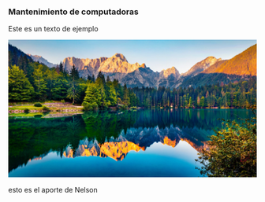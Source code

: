 ### Mantenimiento de computadoras

Este es un texto de ejemplo 

![Image text](/Imagenes/naturaleza.jpeg)

esto  es el aporte de Nelson 